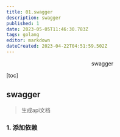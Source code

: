 ```yaml
---
title: 01.swagger
description: swagger
published: 1
date: 2023-05-05T11:46:30.783Z
tags: golang
editor: markdown
dateCreated: 2023-04-22T04:51:59.502Z
---
```


<center>swagger</center>



[toc]







## swagger

> 生成api文档





### 1. 添加依赖

```go
```

